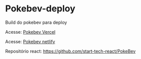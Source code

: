 # Pokebev-deploy
Build do pokebev para deploy

Acesse: [Pokebev Vercel](https://pokebev.vercel.app/)

Acesse: [Pokebev netlify](https://pokebev.netlify.app/)

Repositório react: https://github.com/start-tech-react/PokeBev
